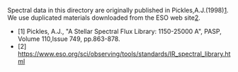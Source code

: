 Spectral data in this directory are originally published in Pickles,A.J.(1998)[1](https://ui.adsabs.harvard.edu/abs/1998PASP..110..863P/abstract).
We use duplicated materials downloaded from the ESO web site[2](https://www.eso.org/sci/observing/tools/standards/IR_spectral_library.html).

- [1] Pickles, A.J., "A Stellar Spectral Flux Library: 1150-25000 A", PASP, Volume 110,Issue 749, pp.863-878.
- [2] https://www.eso.org/sci/observing/tools/standards/IR_spectral_library.html
